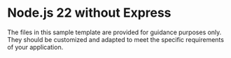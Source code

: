 # Node.js 22 without Express
The files in this sample template are provided for guidance purposes only. They should be customized and adapted to meet the specific requirements of your application.
